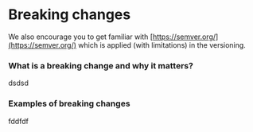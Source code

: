 # Breaking changes

We also encourage you to get familiar with [https://semver.org/](https://semver.org/) which is applied (with limitations) in the versioning.&#x20;

### What is a breaking change and why it matters?

dsdsd

### Examples of breaking changes

fddfdf
